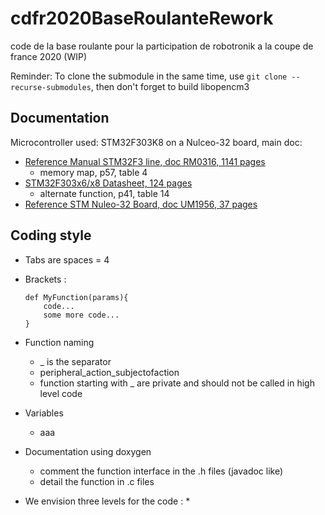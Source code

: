 # cdfr2020BaseRoulanteRework
code de la base roulante pour la participation de robotronik a la coupe de france 2020 (WIP)


Reminder: To clone the submodule in the same time, use `git clone --recurse-submodules`, then don't forget to build libopencm3

## Documentation
Microcontroller used: STM32F303K8 on a Nulceo-32 board, main doc:
* [Reference Manual STM32F3 line, doc RM0316, 1141 pages](https://www.st.com/content/ccc/resource/technical/document/reference_manual/4a/19/6e/18/9d/92/43/32/DM00043574.pdf/files/DM00043574.pdf/jcr:content/translations/en.DM00043574.pdf)
    * memory map, p57, table 4
* [STM32F303x6/x8 Datasheet, 124 pages](https://www.st.com/content/ccc/resource/technical/document/datasheet/group3/38/c6/ca/d1/f7/d5/4e/30/DM00092070/files/DM00092070.pdf/jcr:content/translations/en.DM00092070.pdf)
    * alternate function, p41, table 14
* [Reference STM Nuleo-32 Board, doc UM1956, 37 pages](https://www.st.com/content/ccc/resource/technical/document/user_manual/e3/0e/88/05/e8/74/43/a0/DM00231744.pdf/files/DM00231744.pdf/jcr:content/translations/en.DM00231744.pdf)

## Coding style

* Tabs are spaces = 4

* Brackets :
    ```
    def MyFunction(params){
        code...
        some more code...
    }
    ```
* Function naming
    * _ is the separator
    * peripheral_action_subjectofaction
    * function starting with _ are private and should not be called in high level code
  
* Variables
    * aaa

* Documentation using doxygen
    * comment the function interface in the .h files (javadoc like)
    * detail the function in .c files

* We envision three levels for the code :
    * 